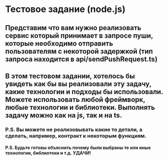 # Тестовое задание (node.js)
## Представим что вам нужно реализовать сервис который принимает в запросе пуши, которые необходимо отправить пользователям с некоторой задержкой (тип запроса находится в api/sendPushRequest.ts) 

## В этом тестовом задании, хотелось бы увидеть как бы вы реализовали эту задачу, какие технологии и подходы бы использовали. Можете использовать любой фреймворк, любые технологии и библиотеки. Выполнять задачу можно как на js, так и на ts.

### P.S. Вы можете не реализовывать какие то детали, а сделать, например, контракт к некоторым функциям.
#### P.S. Будьте готовы объяснить почему были выбраны те или иные технологии, библиотеки и т.д. УДАЧИ!